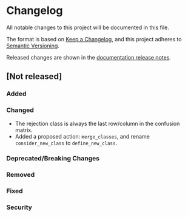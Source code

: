 # Changelog

All notable changes to this project will be documented in this file.

The format is based on [Keep a Changelog](https://keepachangelog.com/en/1.0.0/), and this project
adheres to [Semantic Versioning](https://semver.org/spec/v2.0.0.html).

Released changes are shown in the
[documentation release notes](docs/docs/getting-started/changelog.md).

## [Not released]

### Added

### Changed
- The rejection class is always the last row/column in the confusion matrix.
- Added a proposed action: `merge_classes`, and rename `consider_new_class` to `define_new_class`.

### Deprecated/Breaking Changes

### Removed

### Fixed

### Security
